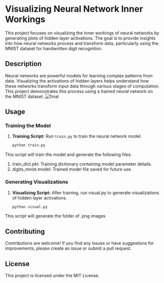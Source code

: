 # Visualizing Neural Network Inner Workings

This project focuses on visualizing the inner workings of neural networks by generating plots of hidden layer activations. The goal is to provide insights into how neural networks process and transform data, particularly using the MNIST dataset for handwritten digit recognition.

## Description

Neural networks are powerful models for learning complex patterns from data. Visualizing the activations of hidden layers helps understand how these networks transform input data through various stages of computation. This project demonstrates this process using a trained neural network on the MNIST dataset.
![final](https://github.com/darshan8850/visual_nn/assets/83301891/8f815fdc-5dba-4dcc-9024-8cc5944638e8)

## Usage

### Training the Model

1. **Training Script:** Run `train.py` to train the neural network model.
   ```bash
   python train.py

This script will train the model and generate the following files:
1. train_dict.pkl: Training dictionary containing model parameter details.
2. digits_mnist.model: Trained model file saved for future use.


### Generating Visualizations

1. **Visualizing Script:** After training, run visual.py to generate visualizations of hidden layer activations.
   ```bash
   python visual.py

This script will  generate the folder of .png images

## Contributing
Contributions are welcome! If you find any issues or have suggestions for improvements, please create an issue or submit a pull request.


## License
This project is licensed under the MIT License.

